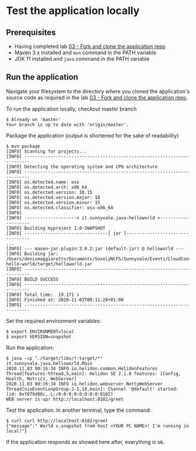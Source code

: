 # Test the application locally

## Prerequisites

- Having completed lab [03 - Fork and clone the application repo](../labs/03-Fork_and_clone_the_application_repo/README.md)
- Maven 3.x installed and ``mvn`` command in the PATH variable 
- JDK 11 installed and ``java`` command in the PATH variable 

## Run the application

Navigate your filesystem to the directory where you cloned the application's source code as required in the lab [03 - Fork and clone the application repo](../labs/03-Fork_and_clone_the_application_repo/README.md).

To run the application locally, checkout master branch

```console
$ Already on 'master'
Your branch is up to date with 'origin/master'.
```

Package the application (output is shortened for the sake of readability)

```console
$ mvn package
[INFO] Scanning for projects...
[INFO] ------------------------------------------------------------------------
[INFO] Detecting the operating system and CPU architecture
[INFO] ------------------------------------------------------------------------
[INFO] os.detected.name: osx
[INFO] os.detected.arch: x86_64
[INFO] os.detected.version: 10.15
[INFO] os.detected.version.major: 10
[INFO] os.detected.version.minor: 15
[INFO] os.detected.classifier: osx-x86_64
[INFO] 
[INFO] --------------------< it.sunnyvale.java:helloworld >--------------------
[INFO] Building myproject 1.0-SNAPSHOT
[INFO] --------------------------------[ jar ]---------------------------------
...
[INFO] --- maven-jar-plugin:3.0.2:jar (default-jar) @ helloworld ---
[INFO] Building jar: /Users/denismaggiorotto/Documents/SoxelyNCFS/Sunnyvale/Eventi/CloudConf2020/repos/java-hello-world/target/helloworld.jar
[INFO] ------------------------------------------------------------------------
[INFO] BUILD SUCCESS
[INFO] ------------------------------------------------------------------------
[INFO] Total time:  19.171 s
[INFO] Finished at: 2020-11-03T00:11:28+01:00
[INFO] ------------------------------------------------------------------------
```

Set the required environment variables:

```console
$ export ENVIRONMENT=local
$ export VERSION=snapshot
```

Run the application:

```console
$ java -cp "./target/libs/*:target/*" it.sunnyvale.java.helloworld.Main
2020.11.03 00:16:34 INFO io.helidon.common.HelidonFeatures Thread[features-thread,5,main]: Helidon SE 2.1.0 features: [Config, Health, Metrics, WebServer]
2020.11.03 00:16:34 INFO io.helidon.webserver.NettyWebServer Thread[nioEventLoopGroup-2-1,10,main]: Channel '@default' started: [id: 0xf079d08c, L:/0:0:0:0:0:0:0:0:8102]
WEB server is up! http://localhost:8102/greet
```


Test the application. In another terminal, type the command:

```console
$ curl curl http://localhost:8102/greet
{"message":" World v.snapshot from host <YOUR PC NAME>! I'm running in local!"}
```

If the application responds as showed here after, everything is ok.